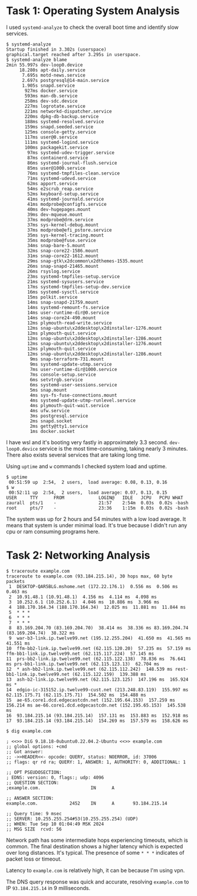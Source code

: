 # Task 1: Operating System Analysis


I used `systemd-analyze` to check the overall boot time and identify slow services.

```
$ systemd-analyze
Startup finished in 3.302s (userspace) 
graphical.target reached after 3.295s in userspace.
$ systemd-analyze blame
2min 55.997s dev-loop0.device
     18.280s apt-daily.service
      7.695s motd-news.service
      2.697s postgresql@14-main.service
      1.905s snapd.service
       927ms docker.service
       593ms man-db.service
       258ms dev-sdc.device
       227ms logrotate.service
       221ms networkd-dispatcher.service
       220ms dpkg-db-backup.service
       188ms systemd-resolved.service
       159ms snapd.seeded.service
       125ms console-getty.service
       117ms user@0.service
       111ms systemd-logind.service
       100ms packagekit.service
        97ms systemd-udev-trigger.service
        87ms containerd.service
        86ms systemd-journal-flush.service
        85ms user@1000.service
        76ms systemd-tmpfiles-clean.service
        71ms systemd-udevd.service
        62ms apport.service
        54ms e2scrub_reap.service
        52ms keyboard-setup.service
        41ms systemd-journald.service
        41ms modprobe@configfs.service
        40ms dev-hugepages.mount
        39ms dev-mqueue.mount
        37ms modprobe@drm.service
        37ms sys-kernel-debug.mount
        37ms modprobe@efi_pstore.service
        35ms sys-kernel-tracing.mount
        35ms modprobe@fuse.service
        34ms snap-bare-5.mount
        32ms snap-core22-1586.mount
        31ms snap-core22-1612.mount
        29ms snap-gtk\x2dcommon\x2dthemes-1535.mount
        26ms snap-snapd-21465.mount
        26ms rsyslog.service
        23ms systemd-tmpfiles-setup.service
        21ms systemd-sysusers.service
        17ms systemd-tmpfiles-setup-dev.service
        16ms systemd-sysctl.service
        15ms polkit.service
        14ms snap-snapd-21759.mount
        14ms systemd-remount-fs.service
        14ms user-runtime-dir@0.service
        14ms snap-core24-490.mount
        12ms plymouth-read-write.service
        12ms snap-ubuntu\x2ddesktop\x2dinstaller-1276.mount
        12ms plymouth-quit.service
        12ms snap-ubuntu\x2ddesktop\x2dinstaller-1286.mount
        12ms snap-ubuntu\x2ddesktop\x2dinstaller-1276.mount
        12ms plymouth-quit.service
        12ms snap-ubuntu\x2ddesktop\x2dinstaller-1286.mount
         9ms snap-terraform-731.mount
         9ms systemd-update-utmp.service
         7ms user-runtime-dir@1000.service
         7ms console-setup.service
         6ms setvtrgb.service
         6ms systemd-user-sessions.service
         5ms snap.mount
         4ms sys-fs-fuse-connections.mount
         4ms systemd-update-utmp-runlevel.service
         4ms plymouth-quit-wait.service
         4ms ufw.service
         3ms postgresql.service
         2ms snapd.socket
         2ms getty@tty1.service
         1ms docker.socket
```

I have wsl and it's booting very fastly in approximately 3.3 second. `dev-loop0.device` service is the most time-consuming, taking nearly 3 minutes. There also exists several services that are taking long time.

Using `uptime` and `w` commands I checked system load and uptime.

```
$ uptime
 00:51:59 up  2:54,  2 users,  load average: 0.08, 0.13, 0.16
$ w
 00:52:11 up  2:54,  2 users,  load average: 0.07, 0.13, 0.15
USER     TTY      FROM             LOGIN@   IDLE   JCPU   PCPU WHAT
zaurall  pts/1    -                21:57    2:54m  0.03s  0.02s -bash
root     pts/7    -                23:36    1:15m  0.03s  0.02s -bash
```

The system was up for 2 hours and 54 minutes with a low load average. It means that system is under minimal load. It's true because I didn't run any cpu or ram consuming programs here.


# Task 2: Networking Analysis


```
$ traceroute example.com
traceroute to example.com (93.184.215.14), 30 hops max, 60 byte packets
 1  DESKTOP-QAR5BLG.mshome.net (172.22.176.1)  0.556 ms  0.506 ms  0.463 ms
 2  10.91.48.1 (10.91.48.1)  4.156 ms  4.114 ms  4.098 ms
 3  10.252.6.1 (10.252.6.1)  4.046 ms  10.886 ms  3.966 ms
 4  188.170.164.34 (188.170.164.34)  12.025 ms  11.881 ms  11.844 ms
 5  * * *
 6  * * *
 7  * * *
 8  83.169.204.70 (83.169.204.70)  38.414 ms  38.336 ms 83.169.204.74 (83.169.204.74)  38.322 ms
 9  war-b3-link.ip.twelve99.net (195.12.255.204)  41.650 ms  41.565 ms  41.551 ms
10  ffm-bb2-link.ip.twelve99.net (62.115.120.20)  57.235 ms  57.159 ms ffm-bb1-link.ip.twelve99.net (62.115.117.224)  57.145 ms
11  prs-bb2-link.ip.twelve99.net (62.115.122.138)  78.836 ms  76.641 ms prs-bb1-link.ip.twelve99.net (62.115.123.13)  62.704 ms
12  * ash-bb2-link.ip.twelve99.net (62.115.112.242)  148.539 ms rest-bb1-link.ip.twelve99.net (62.115.122.159)  139.388 ms
13  ash-b2-link.ip.twelve99.net (62.115.123.125)  147.196 ms  165.924 ms *
14  edgio-ic-315152.ip.twelve99-cust.net (213.248.83.119)  155.997 ms 62.115.175.71 (62.115.175.71)  154.502 ms  154.488 ms
15  ae-65.core1.dcd.edgecastcdn.net (152.195.64.153)  157.259 ms  156.214 ms ae-66.core1.dcd.edgecastcdn.net (152.195.65.153)  145.538 ms
16  93.184.215.14 (93.184.215.14)  157.131 ms  153.883 ms  152.918 ms
17  93.184.215.14 (93.184.215.14)  154.269 ms  157.579 ms  158.626 ms
```

```
$ dig example.com

; <<>> DiG 9.18.18-0ubuntu0.22.04.2-Ubuntu <<>> example.com
;; global options: +cmd
;; Got answer:
;; ->>HEADER<<- opcode: QUERY, status: NOERROR, id: 37006
;; flags: qr rd ra; QUERY: 1, ANSWER: 1, AUTHORITY: 0, ADDITIONAL: 1

;; OPT PSEUDOSECTION:
; EDNS: version: 0, flags:; udp: 4096
;; QUESTION SECTION:
;example.com.                   IN      A

;; ANSWER SECTION:
example.com.            2452    IN      A       93.184.215.14

;; Query time: 9 msec
;; SERVER: 10.255.255.254#53(10.255.255.254) (UDP)
;; WHEN: Tue Sep 10 01:04:49 MSK 2024
;; MSG SIZE  rcvd: 56
```

Network path has some intermediate hops experiencing timeouts, which is common. The final destination shows a higher latency which is expected over long distances. It's typical. The presence of some `* * *` indicates of packet loss or timeout.

Latency to `example.com` is relatively high, it can be because I'm using vpn.

The DNS query response was quick and accurate, resolving `example.com` to IP `93.184.215.14` in 9 milliseconds.
